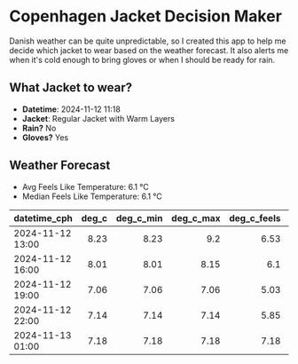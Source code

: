 
# Copenhagen Jacket Decision Maker

Danish weather can be quite unpredictable, so I created this app to help me decide which jacket to wear based on the weather forecast. 
It also alerts me when it's cold enough to bring gloves or when I should be ready for rain.

## What Jacket to wear?

- **Datetime**: 2024-11-12 11:18
- **Jacket**: Regular Jacket with Warm Layers
- **Rain?** No
- **Gloves?** Yes

## Weather Forecast
- Avg Feels Like Temperature: 6.1 °C
- Median Feels Like Temperature: 6.1 °C

| datetime_cph     |   deg_c |   deg_c_min |   deg_c_max |   deg_c_feels | weather   | wind   | rain   |
|:-----------------|--------:|------------:|------------:|--------------:|:----------|:-------|:-------|
| 2024-11-12 13:00 |    8.23 |        8.23 |        9.2  |          6.53 | Clouds    | Low    | None   |
| 2024-11-12 16:00 |    8.01 |        8.01 |        8.15 |          6.1  | Clouds    | Low    | None   |
| 2024-11-12 19:00 |    7.06 |        7.06 |        7.06 |          5.03 | Clouds    | Low    | None   |
| 2024-11-12 22:00 |    7.14 |        7.14 |        7.14 |          5.85 | Clouds    | Low    | None   |
| 2024-11-13 01:00 |    7.18 |        7.18 |        7.18 |          7.18 | Clouds    | Low    | None   |
        
